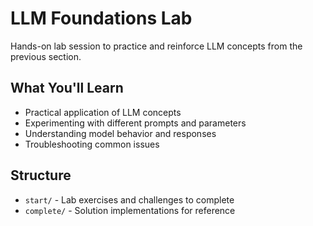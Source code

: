 # LLM Foundations Lab

Hands-on lab session to practice and reinforce LLM concepts from the previous section.

## What You'll Learn

- Practical application of LLM concepts
- Experimenting with different prompts and parameters
- Understanding model behavior and responses
- Troubleshooting common issues

## Structure

- `start/` - Lab exercises and challenges to complete
- `complete/` - Solution implementations for reference